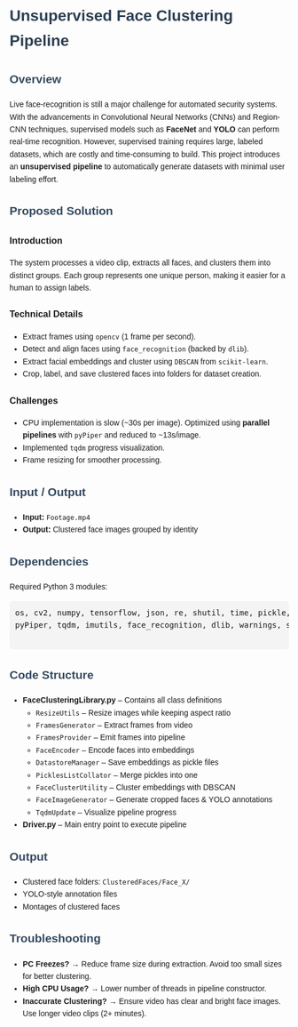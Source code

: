 <!DOCTYPE html>
<html lang="en">
  
<body style="font-family: Arial, sans-serif; line-height: 1.6; margin: 20px;">

  <h1 style="color: #2c3e50;">Unsupervised Face Clustering Pipeline </h1>

  <h2 style="color: #34495e;">Overview</h2>
  <p>
    Live face-recognition is still a major challenge for automated security systems. 
    With the advancements in Convolutional Neural Networks (CNNs) and Region-CNN techniques, 
    supervised models such as <strong>FaceNet</strong> and <strong>YOLO</strong> can perform real-time recognition. 
    However, supervised training requires large, labeled datasets, which are costly and time-consuming to build. 
    This project introduces an <strong>unsupervised pipeline</strong> to automatically generate datasets 
    with minimal user labeling effort.
  </p>

  <h2 style="color: #34495e;">Proposed Solution</h2>
  <h3>Introduction</h3>
  <p>
    The system processes a video clip, extracts all faces, and clusters them into distinct groups. 
    Each group represents one unique person, making it easier for a human to assign labels.
  </p>

  <h3>Technical Details</h3>
  <ul>
    <li>Extract frames using <code>opencv</code> (1 frame per second).</li>
    <li>Detect and align faces using <code>face_recognition</code> (backed by <code>dlib</code>).</li>
    <li>Extract facial embeddings and cluster using <code>DBSCAN</code> from <code>scikit-learn</code>.</li>
    <li>Crop, label, and save clustered faces into folders for dataset creation.</li>
  </ul>

  <h3>Challenges</h3>
  <ul>
    <li>CPU implementation is slow (~30s per image). Optimized using <strong>parallel pipelines</strong> with <code>pyPiper</code> and reduced to ~13s/image.</li>
    <li>Implemented <code>tqdm</code> progress visualization.</li>
    <li>Frame resizing for smoother processing.</li>
  </ul>

  <h2 style="color: #34495e;">Input / Output</h2>
  <ul>
    <li><strong>Input:</strong> <code>Footage.mp4</code></li>
    <li><strong>Output:</strong> Clustered face images grouped by identity</li>
  </ul>

  <h2 style="color: #34495e;">Dependencies</h2>
  <p>Required Python 3 modules:</p>
  <pre style="background:#f4f4f4; padding:10px; border-radius:5px;">
os, cv2, numpy, tensorflow, json, re, shutil, time, pickle, 
pyPiper, tqdm, imutils, face_recognition, dlib, warnings, sklearn
  </pre>

  <h2 style="color: #34495e;">Code Structure</h2>
  <ul>
    <li><strong>FaceClusteringLibrary.py</strong> – Contains all class definitions
      <ul>
        <li><code>ResizeUtils</code> – Resize images while keeping aspect ratio</li>
        <li><code>FramesGenerator</code> – Extract frames from video</li>
        <li><code>FramesProvider</code> – Emit frames into pipeline</li>
        <li><code>FaceEncoder</code> – Encode faces into embeddings</li>
        <li><code>DatastoreManager</code> – Save embeddings as pickle files</li>
        <li><code>PicklesListCollator</code> – Merge pickles into one</li>
        <li><code>FaceClusterUtility</code> – Cluster embeddings with DBSCAN</li>
        <li><code>FaceImageGenerator</code> – Generate cropped faces & YOLO annotations</li>
        <li><code>TqdmUpdate</code> – Visualize pipeline progress</li>
      </ul>
    </li>
    <li><strong>Driver.py</strong> – Main entry point to execute pipeline</li>
  </ul>

  <h2 style="color: #34495e;">Output</h2>
  <ul>
    <li>Clustered face folders: <code>ClusteredFaces/Face_X/</code></li>
    <li>YOLO-style annotation files</li>
    <li>Montages of clustered faces</li>
  </ul>

  <h2 style="color: #34495e;">Troubleshooting</h2>
  <ul>
    <li><strong>PC Freezes?</strong> → Reduce frame size during extraction. Avoid too small sizes for better clustering.</li>
    <li><strong>High CPU Usage?</strong> → Lower number of threads in pipeline constructor.</li>
    <li><strong>Inaccurate Clustering?</strong> → Ensure video has clear and bright face images. Use longer video clips (2+ minutes).</li>
  </ul>

</body>
</html>
